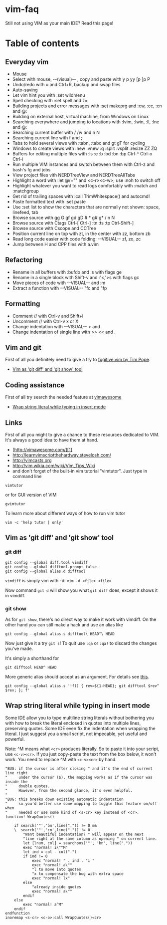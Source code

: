 # vim-faq

Still not using VIM as your main IDE? Read this page!

# Table of contents

## Everyday vim

 + Mouse
 + Select with mouse, --(visual)-- , copy and paste with y p yy [p ]p P
 + Undo/redo with u and Ctrl+R, backup and swap files
 + Auto-saving
 + Let vim hint you with :set wildmenu
 + Spell checking with :set spell and z=
 + Building projects and error messages with :set makeprg and :cw, :cc, :cn and @:
 + Building on external host, virtual machine, from Windows on Linux
 + Searching everywhere and jumping to locations with :lvim, :lwin, :ll, :lne and @:
 + Searching current buffer with / /\v and n N
 + Searching current line with f and ;
 + Tabs to hold several views with :tabn, :tabc and gt gT for cycling
 + Windows to create views with :new :vnew :q :split :vsplit :resize ZZ ZQ
 + Buffers for editing multiple files with :ls :e :b :bd :bn :bp Ctrl-^ Ctrl-o Ctrl-i
 + Run multiple VIM instances and switch between them with Ctrl-z and bash's fg and jobs
 + View project files vith NERDTreeView and NERDTreeAllTabs
 + Highlight a word with :let @/="" and \<c-r\>\<c-w\>; use :noh to switch off
 + Highlight whatever you want to read logs comfortably with :match and :matchgroup
 + Get rid of trailing spaces with :call TrimWhitespace() and autocmd!
 + Paste formatted text with :set paste
 + Use :set list to show the characters that are normally not shown: space, linefeed, tab
 + Browse source with gg G gf gd gD # * g# g\* / n N
 + Browse source with Ctags Ctrl-[ Ctrl-] :tn :ts :tp Ctrl-Shift-]
 + Browse source with Cscope and CCTree
 + Position current line on top with zt, in the center with zz, bottom zb
 + Read long code easier with code folding: --VISUAL-- zf, zo, zc
 + Jump between H and CPP files with a.vim
 
## Refactoring
 + Rename in all buffers with :bufdo and :s with flags ge
 + Rename in a single block with Shift-v and :'<,'>s with flags gc
 + Move pieces of code with --VISUAL-- and :m
 + Extract a function with --VISUAL-- "fc and "fp
 
## Formatting
 + Comment // with Ctrl-v and Shift+i
 + Uncomment // with Ctrl-v x or X
 + Change indentation with --VISUAL--  > and .
 + Change indentation of single line with >> << and .

## Vim and git

First of all you definitely need to give a try to [fugitive.vim by Tim Pope](https://github.com/tpope/vim-fugitive).

+ [Vim as 'git diff' and 'git show' tool](#vim-as-git-diff-and-git-show-tool)

## Coding assistance

First of all try search the needed feature at [vimawesome][1]

+ [Wrap string literal while typing in insert mode](#wrap-string-literal-while-typing-in-insert-mode)

## Links

First of all you might to give a chance to these resources dedicated to VIM. It's always a good idea to have them at hand.

+ [http://vimawesome.com/][1]
+ http://learnvimscriptthehardway.stevelosh.com/ 
+ http://vimcasts.org 
+ http://vim.wikia.com/wiki/Vim_Tips_Wiki 
+ and don't forget of the built-in vim tutorial "vimtutor". Just type in command line

```
vimtutor
```

or for GUI version of VIM

```
gvimtutor
```

To learn more about different ways of how to run vim tutor 

```
vim -c 'help tutor | only'
```

## Vim as 'git diff' and 'git show' tool
### git diff

```
git config --global diff.tool vimdiff
git config --global difftool.prompt false 
git config --global alias.d difftool
```

`vimdiff` is simply vim with -d: `vim -d <file> <file>`

Now command `git d` will show you what `git diff` does, except it shows it in vimdiff.

### git show

As for `git show`, there's no direct way to make it work with vimdiff.
On the other hand you can still make a hack and use an alias like

```
git config --global alias.s difftool\ HEAD^\ HEAD
```

Now just give it a try `git s`! To quit use `:qa` or `:qa!` to discard the changes you've made.

It's simply a shorthand for

```
git difftool HEAD^ HEAD
```

More generic alias should accept <revision> as an argument. For details see [this](http://jondavidjohn.com/git-aliases-parameters/).

```
git config --global alias.s '!f() { rev=${1-HEAD}; git difftool $rev^ $rev; }; f'
```

## Wrap string literal while typing in insert mode
Some IDE allow you to type multiline string literals without bothering you with how to break the literal enclosed in quotes into multiple lines, preserving quotes. Some IDE even fix the indentation when wrapping the literal. I just suggest you a small script, not impecable, yet useful and powerful.

Note: ^M means what `<cr>` produces literally. So to paste it into your script, use `<c-v><cr>`. If you just copy-paste the text from the box below, it won't work. You need to replace ^M with `<c-v><cr>` by hand.
```vim
"BUG: if the cursor is after closing " and it's the end of current line right 
"     under the cursor ($), the mapping works as if the cursor was inside the
"     double quotes.
"     However, from the second glance, it's even helpful.
"
"BUG: this breaks down existing automatic indentation
"     so you'd better use some mapping to toggle this feature on/off when
"     needed or use some kind of <s-cr> key instead of <cr>.
function! WrapQuotes()

    if search('"','bn',line(".")) != 0 &&
    \  search('"','cn',line(".")) != 0
        "Want beautiful indentation? " will appear on the next
        "line right at the same column as opening " on current line.
        let [lnum, col] = searchpos('"', 'bn', line("."))
        exec "normal! i\"^M"
        let ind = col - col(".") 
        if ind != 0
            exec "normal! " . ind . "i "
            exec "normal! a\""
            "l to move into quotes
            "x to compensate the bug with extra space
            exec "normal! lx" 
        else
            "already inside quotes
            exec "normal! a\""
        endif
    else
        exec "normal! a^M"
    endif
endfunction
inoremap <s-cr> <c-o>:call WrapQuotes()<cr>
```


[1]: http://vimawesome.com/
